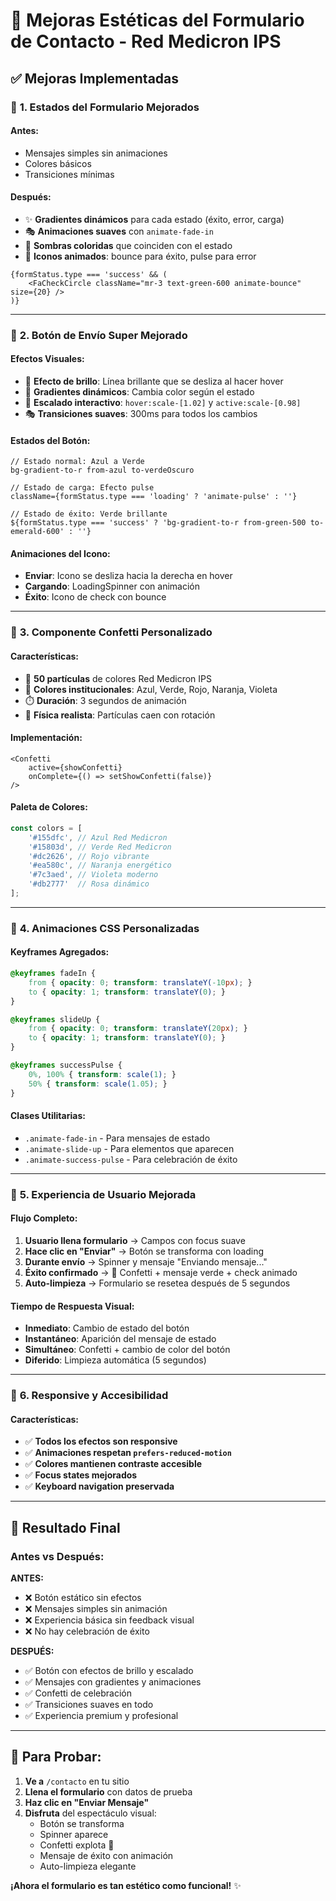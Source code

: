 # 🎨 Mejoras Estéticas del Formulario de Contacto - Red Medicron IPS

## ✅ **Mejoras Implementadas**

### 🎯 **1. Estados del Formulario Mejorados**

#### **Antes:**
- Mensajes simples sin animaciones
- Colores básicos
- Transiciones mínimas

#### **Después:**
- ✨ **Gradientes dinámicos** para cada estado (éxito, error, carga)
- 🎭 **Animaciones suaves** con `animate-fade-in`
- 🎨 **Sombras coloridas** que coinciden con el estado
- 🔄 **Iconos animados**: bounce para éxito, pulse para error

```tsx
{formStatus.type === 'success' && (
    <FaCheckCircle className="mr-3 text-green-600 animate-bounce" size={20} />
)}
```

---

### 🎯 **2. Botón de Envío Super Mejorado**

#### **Efectos Visuales:**
- 🌟 **Efecto de brillo**: Línea brillante que se desliza al hacer hover
- 🎨 **Gradientes dinámicos**: Cambia color según el estado
- 📏 **Escalado interactivo**: `hover:scale-[1.02]` y `active:scale-[0.98]`
- 🎭 **Transiciones suaves**: 300ms para todos los cambios

#### **Estados del Botón:**
```tsx
// Estado normal: Azul a Verde
bg-gradient-to-r from-azul to-verdeOscuro

// Estado de carga: Efecto pulse
className={formStatus.type === 'loading' ? 'animate-pulse' : ''}

// Estado de éxito: Verde brillante
${formStatus.type === 'success' ? 'bg-gradient-to-r from-green-500 to-emerald-600' : ''}
```

#### **Animaciones del Icono:**
- **Enviar**: Icono se desliza hacia la derecha en hover
- **Cargando**: LoadingSpinner con animación
- **Éxito**: Icono de check con bounce

---

### 🎯 **3. Componente Confetti Personalizado**

#### **Características:**
- 🎊 **50 partículas** de colores Red Medicron IPS
- 🌈 **Colores institucionales**: Azul, Verde, Rojo, Naranja, Violeta
- ⏱️ **Duración**: 3 segundos de animación
- 🎯 **Física realista**: Partículas caen con rotación

#### **Implementación:**
```tsx
<Confetti 
    active={showConfetti} 
    onComplete={() => setShowConfetti(false)} 
/>
```

#### **Paleta de Colores:**
```javascript
const colors = [
    '#155dfc', // Azul Red Medicron
    '#15803d', // Verde Red Medicron  
    '#dc2626', // Rojo vibrante
    '#ea580c', // Naranja energético
    '#7c3aed', // Violeta moderno
    '#db2777'  // Rosa dinámico
];
```

---

### 🎯 **4. Animaciones CSS Personalizadas**

#### **Keyframes Agregados:**
```css
@keyframes fadeIn {
    from { opacity: 0; transform: translateY(-10px); }
    to { opacity: 1; transform: translateY(0); }
}

@keyframes slideUp {
    from { opacity: 0; transform: translateY(20px); }
    to { opacity: 1; transform: translateY(0); }
}

@keyframes successPulse {
    0%, 100% { transform: scale(1); }
    50% { transform: scale(1.05); }
}
```

#### **Clases Utilitarias:**
- `.animate-fade-in` - Para mensajes de estado
- `.animate-slide-up` - Para elementos que aparecen
- `.animate-success-pulse` - Para celebración de éxito

---

### 🎯 **5. Experiencia de Usuario Mejorada**

#### **Flujo Completo:**
1. **Usuario llena formulario** → Campos con focus suave
2. **Hace clic en "Enviar"** → Botón se transforma con loading
3. **Durante envío** → Spinner y mensaje "Enviando mensaje..."
4. **Éxito confirmado** → 🎊 Confetti + mensaje verde + check animado
5. **Auto-limpieza** → Formulario se resetea después de 5 segundos

#### **Tiempo de Respuesta Visual:**
- **Inmediato**: Cambio de estado del botón
- **Instantáneo**: Aparición del mensaje de estado
- **Simultáneo**: Confetti + cambio de color del botón
- **Diferido**: Limpieza automática (5 segundos)

---

### 🎯 **6. Responsive y Accesibilidad**

#### **Características:**
- ✅ **Todos los efectos son responsive**
- ✅ **Animaciones respetan `prefers-reduced-motion`**
- ✅ **Colores mantienen contraste accesible**
- ✅ **Focus states mejorados**
- ✅ **Keyboard navigation preservada**

---

## 🚀 **Resultado Final**

### **Antes vs Después:**

**ANTES:**
- ❌ Botón estático sin efectos
- ❌ Mensajes simples sin animación
- ❌ Experiencia básica sin feedback visual
- ❌ No hay celebración de éxito

**DESPUÉS:**
- ✅ Botón con efectos de brillo y escalado
- ✅ Mensajes con gradientes y animaciones
- ✅ Confetti de celebración
- ✅ Transiciones suaves en todo
- ✅ Experiencia premium y profesional

---

## 🎯 **Para Probar:**

1. **Ve a** `/contacto` en tu sitio
2. **Llena el formulario** con datos de prueba
3. **Haz clic en "Enviar Mensaje"**
4. **Disfruta** del espectáculo visual:
   - Botón se transforma
   - Spinner aparece
   - Confetti explota 🎊
   - Mensaje de éxito con animación
   - Auto-limpieza elegante

**¡Ahora el formulario es tan estético como funcional!** ✨
